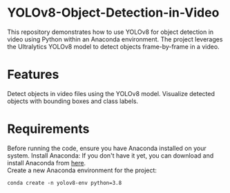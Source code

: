# YOLOv8-Object-Detection-in-Video
This repository demonstrates how to use YOLOv8 for object detection in video using Python within an Anaconda environment.
  The project leverages the Ultralytics YOLOv8 model to detect objects frame-by-frame in a video.
# Features
Detect objects in video files using the YOLOv8 model.
Visualize detected objects with bounding boxes and class labels.
# Requirements
Before running the code, ensure you have Anaconda installed on your system.
Install Anaconda: If you don't have it yet, you can download and install Anaconda from [here](https://docs.anaconda.com/anaconda/install/windows/). <br>
Create a new Anaconda environment for the project:

`conda create -n yolov8-env python=3.8`

